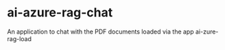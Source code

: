 # ai-azure-rag-chat
An application to chat with the PDF documents loaded via the app ai-zure-rag-load

